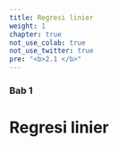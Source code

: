 ```yaml
---
title: Regresi linier
weight: 1
chapter: true
not_use_colab: true
not_use_twitter: true
pre: "<b>2.1 </b>"
---
```


### Bab 1

# Regresi linier

